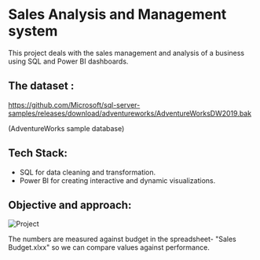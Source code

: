 # Sales Analysis and Management system
This project deals with the sales management and analysis of a business using SQL and Power BI dashboards.

## The dataset : 
https://github.com/Microsoft/sql-server-samples/releases/download/adventureworks/AdventureWorksDW2019.bak

(AdventureWorks sample database)

## Tech Stack:
- SQL for data cleaning and transformation.
- Power BI for creating interactive and dynamic visualizations.

## Objective and approach:


![Project](https://github.com/omkardc19/Sales-Analysis-using-SQL-and-Power-BI/assets/107295459/92d90174-6cd4-4a9a-b807-69397111b6b4)

The numbers are measured against budget in the spreadsheet- "Sales Budget.xlxx" so we can compare values against performance.

